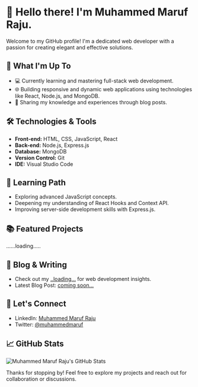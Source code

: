 # 👋 Hello there! I'm Muhammed Maruf Raju.

Welcome to my GitHub profile! I'm a dedicated web developer with a passion for creating elegant and effective solutions.

## 🚀 What I'm Up To

- 💻 Currently learning and mastering full-stack web development.
- 🌐 Building responsive and dynamic web applications using technologies like React, Node.js, and MongoDB.
- 📖 Sharing my knowledge and experiences through blog posts.

## 🛠️ Technologies & Tools

- **Front-end:** HTML, CSS, JavaScript, React
- **Back-end:** Node.js, Express.js
- **Database:** MongoDB
- **Version Control:** Git
- **IDE:** Visual Studio Code

## 🌱 Learning Path

- Exploring advanced JavaScript concepts.
- Deepening my understanding of React Hooks and Context API.
- Improving server-side development skills with Express.js.

## 📚 Featured Projects

......loading.....
  

## 📝 Blog & Writing

- Check out my [..loading...](#) for web development insights.
- Latest Blog Post: [coming soon...](#)

## 🤝 Let's Connect

- LinkedIn: [Muhammed Maruf Raju](https://www.linkedin.com/in/muhammedmarufraju/)
- Twitter: [@muhammedmaruf](https://twitter.com/muhammedmaruf)

## 📈 GitHub Stats

![Muhammed Maruf Raju's GitHub Stats](https://github-readme-stats.vercel.app/api?username=MarufCodeSculptor&show_icons=true&hide=contribs,prs)

Thanks for stopping by! Feel free to explore my projects and reach out for collaboration or discussions.
